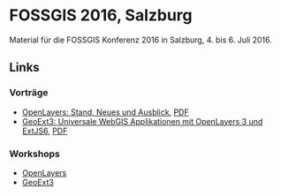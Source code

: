 # FOSSGIS 2016, Salzburg

Material für die FOSSGIS Konferenz 2016 in Salzburg, 4. bis 6. Juli 2016.

## Links

### Vorträge

* [OpenLayers: Stand, Neues und Ausblick](http://rawgit.com/marcjansen/fossgis2016/master/openlayers-talk/index.html), [PDF](https://rawgit.com/marcjansen/fossgis2016/master/openlayers-talk/OpenLayers-3-Stand-Neues-und-Ausblick.pdf)
* [GeoExt3: Universale WebGIS Applikationen mit OpenLayers 3 und ExtJS6](https://rawgit.com/marcjansen/fossgis2016/master/geoext3-talk/index.html), [PDF](https://rawgit.com/marcjansen/fossgis2016/master/geoext3-talk/GeoExt3-Universale-WebGIS-Applikationen-mit-OpenLayers-3-und-ExtJS6.pdf)

### Workshops

* [OpenLayers](https://github.com/openlayers/workshop/releases/tag/v3.13.1)
* [GeoExt3](https://github.com/geoext/geoext3-ws#geoext3-workshop-)
